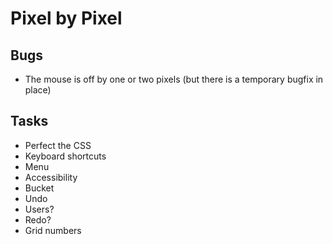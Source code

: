 Pixel by Pixel
==============

Bugs
----
* The mouse is off by one or two pixels (but there is a temporary bugfix in place)

Tasks
-----
* Perfect the CSS
* Keyboard shortcuts
* Menu
* Accessibility
* Bucket
* Undo
* Users?
* Redo?
* Grid numbers